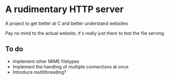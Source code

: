 # A rudimentary HTTP server

A project to get better at C and better understand websites

Pay no mind to the actual website, it's really just there to test the file serving

## To do
- Implement other MIME filetypes
- Implement the handling of multiple connections at once
- Introduce multithreading?
